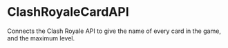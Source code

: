 # ClashRoyaleCardAPI
Connects the Clash Royale API to give the name of every card in the game, and the maximum level.
